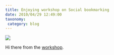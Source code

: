 ```yaml
---
title: Enjoying workshop on Social bookmarking
date: 2010/04/29 12:49:00
taxonomy: 
 category: blog 
---
```


![](http://1.bp.blogspot.com/_-8eBgLSYyzA/S9mAKQQsjvI/AAAAAAABGYw/EZGmHlEXe80/s320/preview.jpg)

Hi there from the [workshop](http://jk.itsligo.ie/).

